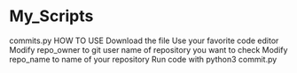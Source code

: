 # My_Scripts
commits.py
HOW TO USE
Download the file
Use your favorite code editor
Modify repo_owner to git user name of repository you want to check
Modify repo_name to name of your repository
Run code with python3 commit.py
